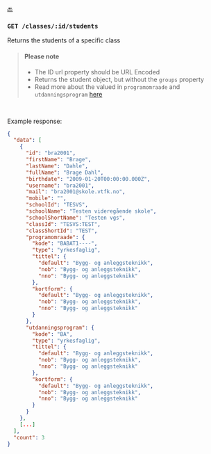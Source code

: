 [🔙 ](https://github.com/vtfk/minelev-api#get-classesidstudents)

### ```GET /classes/:id/students```

Returns the students of a specific class

> #### Please note
> * The ID url property should be URL Encoded
> * Returns the student object, but without the `groups` property
> * Read more about the valued in ``programomraade`` and ``utdanningsprogram`` [here](./grep.md)

<br />

Example response:

```JSON
{
  "data": [
    {
      "id": "bra2001",
      "firstName": "Brage",
      "lastName": "Dahle",
      "fullName": "Brage Dahl",
      "birthdate": "2009-01-20T00:00:00.000Z",
      "username": "bra2001",
      "mail": "bra2001@skole.vtfk.no",
      "mobile": "",
      "schoolId": "TESVS",
      "schoolName": "Testen videregående skole",
      "schoolShortName": "Testen vgs",
      "classId": "TESVS:TEST",
      "classShortId": "TEST",
      "programomraade": {
        "kode": "BABAT1----",
        "type": "yrkesfaglig",
        "tittel": {
          "default": "Bygg- og anleggsteknikk",
          "nob": "Bygg- og anleggsteknikk",
          "nno": "Bygg- og anleggsteknikk"
        },
        "kortform": {
          "default": "Bygg- og anleggsteknikk",
          "nob": "Bygg- og anleggsteknikk",
          "nno": "Bygg- og anleggsteknikk"
        }
      },
      "utdanningsprogram": {
        "kode": "BA",
        "type": "yrkesfaglig",
        "tittel": {
          "default": "Bygg- og anleggsteknikk",
          "nob": "Bygg- og anleggsteknikk",
          "nno": "Bygg- og anleggsteknikk"
        },
        "kortform": {
          "default": "Bygg- og anleggsteknikk",
          "nob": "Bygg- og anleggsteknikk",
          "nno": "Bygg- og anleggsteknikk"
        }
      }
    },
    [...]
  ],
  "count": 3
}
```
